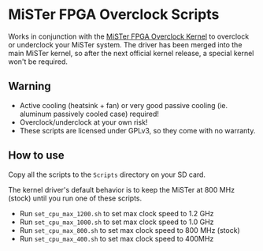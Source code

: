 # MiSTer FPGA Overclock Scripts

Works in conjunction with the [MiSTer FPGA Overclock Kernel](https://github.com/coolbho3k/Linux-Kernel_MiSTer/releases/) to overclock or underclock your MiSTer system. The driver has been merged into the main MiSTer kernel, so after the next official kernel release, a special kernel won't be required.

## Warning
- Active cooling (heatsink + fan) or very good passive cooling (ie. aluminum passively cooled case) required!
- Overclock/underclock at your own risk!
- These scripts are licensed under GPLv3, so they come with no warranty.

## How to use
Copy all the scripts to the `Scripts` directory on your SD card.

The kernel driver's default behavior is to keep the MiSTer at 800 MHz (stock) until you run one of these scripts.

- Run `set_cpu_max_1200.sh` to set max clock speed to 1.2 GHz
- Run `set_cpu_max_1000.sh` to set max clock speed to 1.0 GHz
- Run `set_cpu_max_800.sh` to set max clock speed to 800 MHz (stock)
- Run `set_cpu_max_400.sh` to set max clock speed to 400MHz
